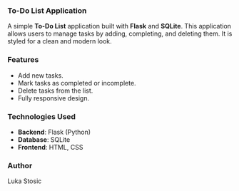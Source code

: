 ### To-Do List Application

A simple **To-Do List** application built with **Flask** and **SQLite**. This application allows users to manage tasks by adding, completing, and deleting them. It is styled for a clean and modern look.

### Features

- Add new tasks.
- Mark tasks as completed or incomplete.
- Delete tasks from the list.
- Fully responsive design.

### Technologies Used

- **Backend**: Flask (Python)
- **Database**: SQLite
- **Frontend**: HTML, CSS

### Author
Luka Stosic

